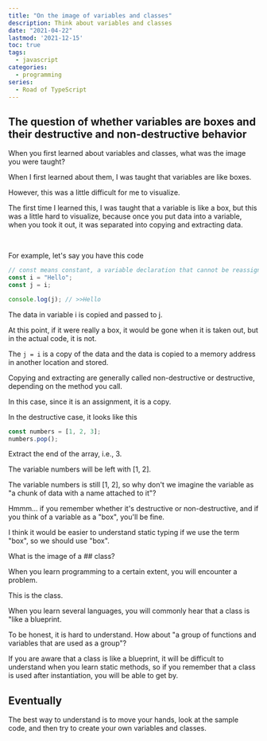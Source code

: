```yaml
---
title: "On the image of variables and classes"
description: Think about variables and classes
date: "2021-04-22"
lastmod: '2021-12-15'
toc: true
tags:
  - javascript
categories:
  - programming
series:
  - Road of TypeScript
---
```


## The question of whether variables are boxes and their destructive and non-destructive behavior

When you first learned about variables and classes, what was the image you were
taught?

When I first learned about them, I was taught that variables are like boxes.

However, this was a little difficult for me to visualize.

The first time I learned this, I was taught that a variable is like a box, but
this was a little hard to visualize, because once you put data into a variable,
when you took it out, it was separated into copying and extracting data.

<br>

For example, let's say you have this code

```javascript
// const means constant, a variable declaration that cannot be reassigned
const i = "Hello";
const j = i;

console.log(j); // >>Hello
```

The data in variable i is copied and passed to j.

At this point, if it were really a box, it would be gone when it is taken out,
but in the actual code, it is not.

The `j = i` is a copy of the data and the data is copied to a memory address in
another location and stored.

Copying and extracting are generally called non-destructive or destructive,
depending on the method you call.

In this case, since it is an assignment, it is a copy.

In the destructive case, it looks like this

```javascript
const numbers = [1, 2, 3];
numbers.pop();
```

Extract the end of the array, i.e., 3.

The variable numbers will be left with [1, 2].

The variable numbers is still [1, 2], so why don't we imagine the variable as "a
chunk of data with a name attached to it"?

Hmmm... if you remember whether it's destructive or non-destructive, and if you
think of a variable as a "box", you'll be fine.

I think it would be easier to understand static typing if we use the term "box",
so we should use "box".

What is the image of a ## class?

When you learn programming to a certain extent, you will encounter a problem.

This is the class.

When you learn several languages, you will commonly hear that a class is "like a
blueprint.

To be honest, it is hard to understand. How about "a group of functions and
variables that are used as a group"?

If you are aware that a class is like a blueprint, it will be difficult to
understand when you learn static methods, so if you remember that a class is
used after instantiation, you will be able to get by.

## Eventually

The best way to understand is to move your hands, look at the sample code, and
then try to create your own variables and classes.
